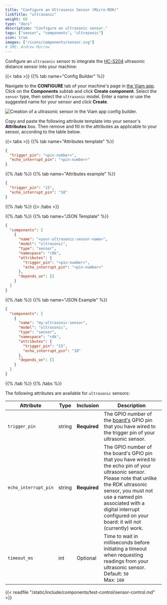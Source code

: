 ```yaml
---
title: "Configure an Ultrasonic Sensor (Micro-RDK)"
linkTitle: "ultrasonic"
weight: 60
type: "docs"
description: "Configure an ultrasonic sensor."
tags: ["sensor", "components", "ultrasonic"]
icon: true
images: ["/icons/components/sensor.svg"]
# SME: Andrew Morrow
---
```


Configure an `ultrasonic` sensor to integrate the [HC-S204](https://www.sparkfun.com/products/15569) ultrasonic distance sensor into your machine:

{{< tabs >}}
{{% tab name="Config Builder" %}}

Navigate to the **CONFIGURE** tab of your machine's page in [the Viam app](https://app.viam.com).
Click on the **Components** subtab and click **Create component**.
Select the `sensor` type, then select the `ultrasonic` model.
Enter a name or use the suggested name for your sensor and click **Create**.

![Creation of a ultrasonic sensor in the Viam app config builder.](/build/micro-rdk/ultrasonic/ultrasonic-sensor-ui-config.png)

Copy and paste the following attribute template into your sensor's **Attributes** box.
Then remove and fill in the attributes as applicable to your sensor, according to the table below.

{{< tabs >}}
{{% tab name="Attributes template" %}}

```json {class="line-numbers linkable-line-numbers"}
{
  "trigger_pin": "<pin-number>",
  "echo_interrupt_pin": "<pin-number>"
}
```

{{% /tab %}}
{{% tab name="Attributes example" %}}

```json {class="line-numbers linkable-line-numbers"}
{
  "trigger_pin": "15",
  "echo_interrupt_pin": "18"
}
```

{{% /tab %}}
{{< /tabs >}}

{{% /tab %}}
{{% tab name="JSON Template" %}}

```json {class="line-numbers linkable-line-numbers"}
{
  "components": [
    {
      "name": "<your-ultrasonic-sensor-name>",
      "model": "ultrasonic",
      "type": "sensor",
      "namespace": "rdk",
      "attributes": {
        "trigger_pin": "<pin-number>",
        "echo_interrupt_pin": "<pin-number>"
      },
      "depends_on": []
    }
  ]
}
```

{{% /tab %}}
{{% tab name="JSON Example" %}}

```json {class="line-numbers linkable-line-numbers"}
{
  "components": [
    {
      "name": "my-ultrasonic-sensor",
      "model": "ultrasonic",
      "type": "sensor",
      "namespace": "rdk",
      "attributes": {
        "trigger_pin": "15",
        "echo_interrupt_pin": "18"
      },
      "depends_on": []
    }
  ]
}
```

{{% /tab %}}
{{% /tabs %}}

The following attributes are available for `ultrasonic` sensors:

<!-- prettier-ignore -->
| Attribute | Type | Inclusion | Description |
| --------- | ---- | --------- | ----------- |
| `trigger_pin` | string | **Required** | The GPIO number of the [board's](/build/micro-rdk/board/) GPIO pin that you have wired to the trigger pin of your ultrasonic sensor. |
| `echo_interrupt_pin` | string | **Required** | The GPIO number of the board's GPIO pin that you have wired to the echo pin of your ultrasonic sensor. Please note that unlike the RDK ultrasonic sensor, you must not use a named pin associated with a digital interrupt configured on your board: it will not (currently) work. |
| `timeout_ms`  | int | Optional | Time to wait in milliseconds before initiating a timeout when requesting readings from your ultrasonic sensor. <br> Default: `50` <br> Max: `100` |

{{< readfile "/static/include/components/test-control/sensor-control.md" >}}
